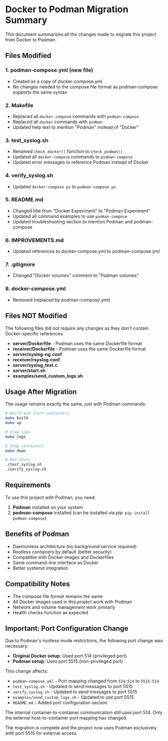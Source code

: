# Docker to Podman Migration Summary

This document summarizes all the changes made to migrate this project from Docker to Podman.

## Files Modified

### 1. **podman-compose.yml** (new file)
- Created as a copy of docker-compose.yml
- No changes needed to the compose file format as podman-compose supports the same syntax

### 2. **Makefile**
- Replaced all `docker-compose` commands with `podman-compose`
- Replaced all `docker` commands with `podman`
- Updated help text to mention "Podman" instead of "Docker"

### 3. **test_syslog.sh**
- Renamed `check_docker()` function to `check_podman()`
- Updated all `docker-compose` commands to `podman-compose`
- Updated error messages to reference Podman instead of Docker

### 4. **verify_syslog.sh**
- Updated `docker-compose ps` to `podman-compose ps`

### 5. **README.md**
- Changed title from "Docker Experiment" to "Podman Experiment"
- Updated all command examples to use `podman-compose`
- Updated troubleshooting section to mention Podman and podman-compose

### 6. **IMPROVEMENTS.md**
- Updated references to docker-compose.yml to podman-compose.yml

### 7. **.gitignore**
- Changed "Docker volumes" comment to "Podman volumes"

### 8. **docker-compose.yml**
- Removed (replaced by podman-compose.yml)

## Files NOT Modified

The following files did not require any changes as they don't contain Docker-specific references:

- **server/Dockerfile** - Podman uses the same Dockerfile format
- **receiver/Dockerfile** - Podman uses the same Dockerfile format
- **server/syslog-ng.conf**
- **receiver/rsyslog.conf**
- **server/syslog_test.c**
- **server/start.sh**
- **examples/send_custom_logs.sh**

## Usage After Migration

The usage remains exactly the same, just with Podman commands:

```bash
# Build and start containers
make build
make up

# View logs
make logs

# Stop containers
make down

# Run tests
./test_syslog.sh
./verify_syslog.sh
```

## Requirements

To use this project with Podman, you need:

1. **Podman** installed on your system
2. **podman-compose** installed (can be installed via pip: `pip install podman-compose`)

## Benefits of Podman

- Daemonless architecture (no background service required)
- Rootless containers by default (better security)
- Compatible with Docker images and Dockerfiles
- Same command-line interface as Docker
- Better systemd integration

## Compatibility Notes

- The compose file format remains the same
- All Docker images used in this project work with Podman
- Network and volume management work similarly
- Health checks function as expected

## Important: Port Configuration Change

Due to Podman's rootless mode restrictions, the following port change was necessary:

- **Original Docker setup**: Used port 514 (privileged port)
- **Podman setup**: Uses port 5515 (non-privileged port)

This change affects:
- `podman-compose.yml` - Port mapping changed from `514:514` to `5515:514`
- `test_syslog.sh` - Updated to send messages to port 5515
- `verify_syslog.sh` - Updated to send messages to port 5515
- `examples/send_custom_logs.sh` - Updated to use port 5515
- `README.md` - Added port configuration section

The internal container-to-container communication still uses port 514. Only the external host-to-container port mapping has changed.

The migration is complete and the project now uses Podman exclusively with port 5515 for external access.
